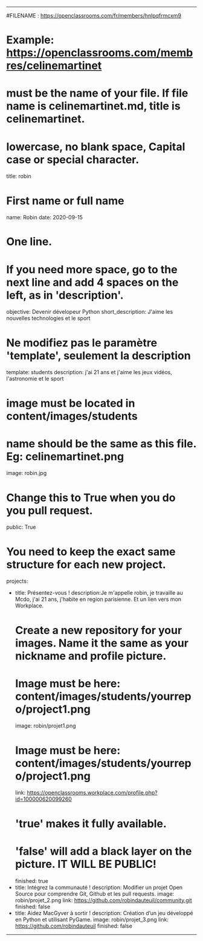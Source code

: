 ---

#FILENAME : https://openclassrooms.com/fr/members/hnlpqfrmcxm9
# Example: https://openclassrooms.com/membres/celinemartinet
# must be the name of your file. If file name is celinemartinet.md, title is celinemartinet.
# lowercase, no blank space, Capital case or special character.
title: robin

# First name or full name
name: Robin
date: 2020-09-15

# One line.
# If you need more space, go to the next line and add 4 spaces on the left, as in 'description'.
objective: Devenir dévelopeur Python
short_description: J'aime les nouvelles technologies et le sport

# Ne modifiez pas le paramètre 'template', seulement la description
template: students
description:
    j'ai 21 ans et j'aime les jeux vidéos, l'astronomie et le sport

# image must be located in content/images/students
# name should be the same as this file. Eg: celinemartinet.png
image: robin.jpg

# Change this to True when you do you pull request.
public: True

# You need to keep the exact same structure for each new project.
projects:
  - title: Présentez-vous !
    description:Je m'appelle robin, je travaille au Mcdo, j'ai 21 ans, j'habite en region parisienne. Et un lien vers mon Workplace.
    # Create a new repository for your images. Name it the same as your nickname and profile picture.
    # Image must be here: content/images/students/yourrepo/project1.png
    image: robin/projet1.png
    # Image must be here: content/images/students/yourrepo/project1.png
    link: https://openclassrooms.workplace.com/profile.php?id=100000620099260
    # 'true' makes it fully available.
    # 'false' will add a black layer on the picture. IT WILL BE PUBLIC!
    finished: true
  - title: Intégrez la communauté !
    description: Modifier un projet Open Source pour comprendre Git, Github et les pull requests.
    image: robin/projet_2.png
    link: https://github.com/robindauteuil/community.git
    finished: false
  - title: Aidez MacGyver à sortir !
    description: Création d’un jeu développé en Python et utilisant PyGame.
    image: robin/projet_3.png
    link: https://github.com/robindauteuil
    finished: false
  ---
